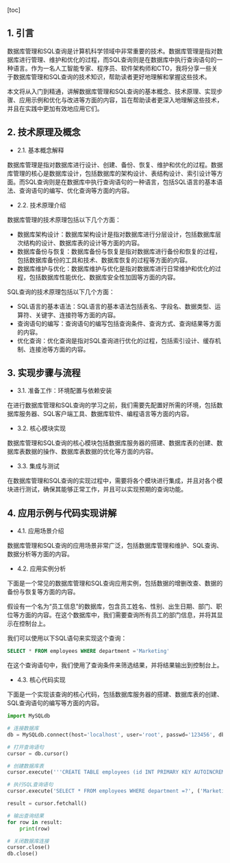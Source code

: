 
[toc]                    
                
                
## 1. 引言

数据库管理和SQL查询是计算机科学领域中非常重要的技术。数据库管理是指对数据库进行管理、维护和优化的过程，而SQL查询则是在数据库中执行查询语句的一种语言。作为一名人工智能专家、程序员、软件架构师和CTO，我将分享一些关于数据库管理和SQL查询的技术知识，帮助读者更好地理解和掌握这些技术。

本文将从入门到精通，讲解数据库管理和SQL查询的基本概念、技术原理、实现步骤、应用示例和优化与改进等方面的内容，旨在帮助读者更深入地理解这些技术，并且在实践中更加有效地应用它们。

## 2. 技术原理及概念

- 2.1. 基本概念解释

数据库管理是指对数据库进行设计、创建、备份、恢复、维护和优化的过程。数据库管理的核心是数据库设计，包括数据库的架构设计、表结构设计、索引设计等方面。而SQL查询则是在数据库中执行查询语句的一种语言，包括SQL语言的基本语法、查询语句的编写、优化查询等方面的内容。

- 2.2. 技术原理介绍

数据库管理的技术原理包括以下几个方面：

- 数据库架构设计：数据库架构设计是指对数据库进行分层设计，包括数据库层次结构的设计、数据库表的设计等方面的内容。
- 数据库备份与恢复：数据库备份与恢复是指对数据库进行备份和恢复的过程，包括数据库备份的工具和技术、数据库恢复的过程等方面的内容。
- 数据库维护与优化：数据库维护与优化是指对数据库进行日常维护和优化的过程，包括数据库性能优化、数据库安全性加固等方面的内容。

SQL查询的技术原理包括以下几个方面：

- SQL语言的基本语法：SQL语言的基本语法包括表名、字段名、数据类型、运算符、关键字、连接符等方面的内容。
- 查询语句的编写：查询语句的编写包括查询条件、查询方式、查询结果等方面的内容。
- 优化查询：优化查询是指对SQL查询进行优化的过程，包括索引设计、缓存机制、连接池等方面的内容。

## 3. 实现步骤与流程

- 3.1. 准备工作：环境配置与依赖安装

在进行数据库管理和SQL查询的学习之前，我们需要先配置好所需的环境，包括数据库服务器、SQL客户端工具、数据库软件、编程语言等方面的内容。

- 3.2. 核心模块实现

数据库管理和SQL查询的核心模块包括数据库服务器的搭建、数据库表的创建、数据库表数据的操作、数据库表数据的优化等方面的内容。

- 3.3. 集成与测试

在数据库管理和SQL查询的实现过程中，需要将各个模块进行集成，并且对各个模块进行测试，确保其能够正常工作，并且可以实现预期的查询功能。

## 4. 应用示例与代码实现讲解

- 4.1. 应用场景介绍

数据库管理和SQL查询的应用场景非常广泛，包括数据库管理和维护、SQL查询、数据分析等方面的内容。

- 4.2. 应用实例分析

下面是一个常见的数据库管理和SQL查询应用实例，包括数据的增删改查、数据的备份与恢复等方面的内容。

假设有一个名为“员工信息”的数据库，包含员工姓名、性别、出生日期、部门、职位等方面的内容。在这个数据库中，我们需要查询所有员工的部门信息，并将其显示在控制台上。

我们可以使用以下SQL语句来实现这个查询：
```sql
SELECT * FROM employees WHERE department ='Marketing'
```
在这个查询语句中，我们使用了查询条件来筛选结果，并将结果输出到控制台上。

- 4.3. 核心代码实现

下面是一个实现该查询的核心代码，包括数据库服务器的搭建、数据库表的创建、SQL查询语句的编写等方面的内容。
```python
import MySQLdb

# 连接数据库
db = MySQLdb.connect(host='localhost', user='root', passwd='123456', db='mydatabase')

# 打开查询语句
cursor = db.cursor()

# 创建数据库表
cursor.execute('''CREATE TABLE employees (id INT PRIMARY KEY AUTOINCREMENT, department VARCHAR(20), name VARCHAR(50), 性别 VARCHAR(10), 出生日期 DATE, 部门 VARCHAR(20)''')

# 执行SQL查询语句
cursor.execute('SELECT * FROM employees WHERE department =?', ('Marketing',))

result = cursor.fetchall()

# 输出查询结果
for row in result:
    print(row)

# 关闭数据库连接
cursor.close()
db.close()
```

